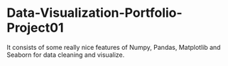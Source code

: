 # Data-Visualization-Portfolio-Project01
It consists of some really nice features of Numpy, Pandas, Matplotlib and Seaborn for data cleaning and visualize.
